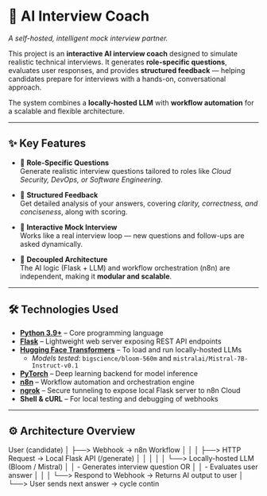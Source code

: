 # 🤖 AI Interview Coach  
*A self-hosted, intelligent mock interview partner.*  

This project is an **interactive AI interview coach** designed to simulate realistic technical interviews. It generates **role-specific questions**, evaluates user responses, and provides **structured feedback** — helping candidates prepare for interviews with a hands-on, conversational approach.  

The system combines a **locally-hosted LLM** with **workflow automation** for a scalable and flexible architecture.  

---

## ✨ Key Features  

- 🎯 **Role-Specific Questions**  
  Generate realistic interview questions tailored to roles like *Cloud Security, DevOps, or Software Engineering*.  

- 📝 **Structured Feedback**  
  Get detailed analysis of your answers, covering *clarity, correctness, and conciseness*, along with scoring.  

- 🔄 **Interactive Mock Interview**  
  Works like a real interview loop — new questions and follow-ups are asked dynamically.  

- 🧩 **Decoupled Architecture**  
  The AI logic (Flask + LLM) and workflow orchestration (n8n) are independent, making it **modular and scalable**.  

---

## 🛠️ Technologies Used  

- **[Python 3.9+](https://www.python.org/)** – Core programming language  
- **[Flask](https://flask.palletsprojects.com/)** – Lightweight web server exposing REST API endpoints  
- **[Hugging Face Transformers](https://huggingface.co/transformers/)** – To load and run locally-hosted LLMs  
  - *Models tested*: `bigscience/bloom-560m` and `mistralai/Mistral-7B-Instruct-v0.1`  
- **[PyTorch](https://pytorch.org/)** – Deep learning backend for model inference  
- **[n8n](https://n8n.io/)** – Workflow automation and orchestration engine  
- **[ngrok](https://ngrok.com/)** – Secure tunneling to expose local Flask server to n8n Cloud  
- **Shell & cURL** – For local testing and debugging of webhooks  

---

## ⚙️ Architecture Overview 
User (candidate)
│
├──> Webhook → n8n Workflow
│ │
│ ├──> HTTP Request → Local Flask API (/generate)
│ │ │
│ │ └──> Locally-hosted LLM (Bloom / Mistral)
│ │ - Generates interview question OR
│ │ - Evaluates user answer
│ │
│ └──> Respond to Webhook → Returns AI output to user
│
└──> User sends next answer → cycle contin


